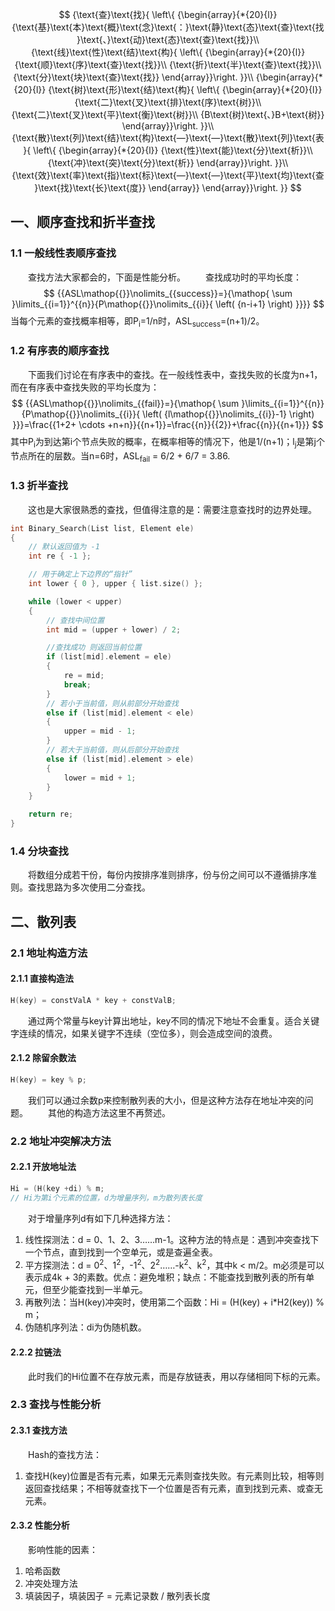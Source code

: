 $$
{\text{查}\text{找}{ \left\{ {\begin{array}{*{20}{l}}
{\text{基}\text{本}\text{概}\text{念}\text{：}\text{静}\text{态}\text{查}\text{找}\text{、}\text{动}\text{态}\text{查}\text{找}}\\
{\text{线}\text{性}\text{结}\text{构}{ \left\{ {\begin{array}{*{20}{l}}
{\text{顺}\text{序}\text{查}\text{找}}\\
{\text{折}\text{半}\text{查}\text{找}}\\
{\text{分}\text{块}\text{查}\text{找}}
\end{array}}\right. }}\\
{\begin{array}{*{20}{l}}
{\text{树}\text{形}\text{结}\text{构}{ \left\{ {\begin{array}{*{20}{l}}
{\text{二}\text{叉}\text{排}\text{序}\text{树}}\\
{\text{二}\text{叉}\text{平}\text{衡}\text{树}}\\
{B\text{树}\text{、}B+\text{树}}
\end{array}}\right. }}\\
{\text{散}\text{列}\text{结}\text{构}\text{—}\text{—}\text{散}\text{列}\text{表}{ \left\{ {\begin{array}{*{20}{l}}
{\text{性}\text{能}\text{分}\text{析}}\\
{\text{冲}\text{突}\text{分}\text{析}}
\end{array}}\right. }}\\
{\text{效}\text{率}\text{指}\text{标}\text{—}\text{—}\text{平}\text{均}\text{查}\text{找}\text{长}\text{度}}
\end{array}}
\end{array}}\right. }}
$$

## 一、顺序查找和折半查找
### 1.1 一般线性表顺序查找
&emsp;&emsp;查找方法大家都会的，下面是性能分析。
&emsp;&emsp;查找成功时的平均长度：
$$
{{ASL\mathop{{}}\nolimits_{{success}}=}{\mathop{ \sum }\limits_{{i=1}}^{{n}}{P\mathop{{}}\nolimits_{{i}}{ \left( {n-i+1} \right) }}}}
$$
当每个元素的查找概率相等，即P<sub>i</sub>=1/n时，ASL<sub>success</sub>=(n+1)/2。

### 1.2 有序表的顺序查找
&emsp;&emsp;下面我们讨论在有序表中的查找。在一般线性表中，查找失败的长度为n+1，而在有序表中查找失败的平均长度为：
$$
{{ASL\mathop{{}}\nolimits_{{fail}}=}{\mathop{ \sum }\limits_{{i=1}}^{{n}}{P\mathop{{}}\nolimits_{{i}}{ \left( {l\mathop{{}}\nolimits_{{i}}-1} \right) }}}=\frac{{1+2+ \cdots +n+n}}{{n+1}}=\frac{{n}}{{2}}+\frac{{n}}{{n+1}}}
$$
其中P<sub>i</sub>为到达第i个节点失败的概率，在概率相等的情况下，他是1/(n+1)；l<sub>j</sub>是第j个节点所在的层数。当n=6时，ASL<sub>fail</sub> = 6/2 + 6/7 = 3.86.

### 1.3 折半查找
&emsp;&emsp;这也是大家很熟悉的查找，但值得注意的是：需要注意查找时的边界处理。
```cpp
int Binary_Search(List list, Element ele)
{
    // 默认返回值为 -1
    int re { -1 };

    // 用于确定上下边界的“指针”
    int lower { 0 }, upper { list.size() };

    while (lower < upper)
    {
        // 查找中间位置
        int mid = (upper + lower) / 2;

        //查找成功 则返回当前位置
        if (list[mid].element = ele)
        {
            re = mid;
            break;
        }
        // 若小于当前值，则从前部分开始查找
        else if (list[mid].element < ele)
        {
            upper = mid - 1;
        }
        // 若大于当前值，则从后部分开始查找
        else if (list[mid].element > ele)
        {
            lower = mid + 1;
        }
    }

    return re;
}
```

### 1.4 分块查找
&emsp;&emsp;将数组分成若干份，每份内按排序准则排序，份与份之间可以不遵循排序准则。查找思路为多次使用二分查找。

## 二、散列表
### 2.1 地址构造方法
#### 2.1.1 直接构造法
```cpp
H(key) = constValA * key + constValB;
```
&emsp;&emsp;通过两个常量与key计算出地址，key不同的情况下地址不会重复。适合关键字连续的情况，如果关键字不连续（空位多），则会造成空间的浪费。

#### 2.1.2 除留余数法
```cpp
H(key) = key % p;
```
&emsp;&emsp;我们可以通过余数p来控制散列表的大小，但是这种方法存在地址冲突的问题。
&emsp;&emsp;其他的构造方法这里不再赘述。

### 2.2 地址冲突解决方法
#### 2.2.1 开放地址法
```cpp
Hi = (H(key +di) % m;
// Hi为第i个元素的位置，d为增量序列，m为散列表长度
```

&emsp;&emsp;对于增量序列d有如下几种选择方法：

1. 线性探测法：d = 0、1、2、3……m-1。这种方法的特点是：遇到冲突查找下一个节点，直到找到一个空单元，或是查遍全表。
2. 平方探测法：d = 0<sup>2</sup>、1<sup>2</sup>，-1<sup>2</sup>、2<sup>2</sup>……-k<sup>2</sup>、k<sup>2</sup>，其中k < m/2。m必须是可以表示成4k + 3的素数。优点：避免堆积；缺点：不能查找到散列表的所有单元，但至少能查找到一半单元。
3. 再散列法：当H(key)冲突时，使用第二个函数：Hi = (H(key) + i*H2(key)) % m；
4. 伪随机序列法：di为伪随机数。

#### 2.2.2 拉链法
&emsp;&emsp;此时我们的Hi位置不在存放元素，而是存放链表，用以存储相同下标的元素。

### 2.3 查找与性能分析
#### 2.3.1 查找方法
&emsp;&emsp;Hash的查找方法：

1. 查找H(key)位置是否有元素，如果无元素则查找失败。有元素则比较，相等则返回查找结果；不相等就查找下一个位置是否有元素，直到找到元素、或查无元素。

#### 2.3.2 性能分析
&emsp;&emsp;影响性能的因素：

1. 哈希函数
2. 冲突处理方法
3. 填装因子，填装因子 = 元素记录数 / 散列表长度
